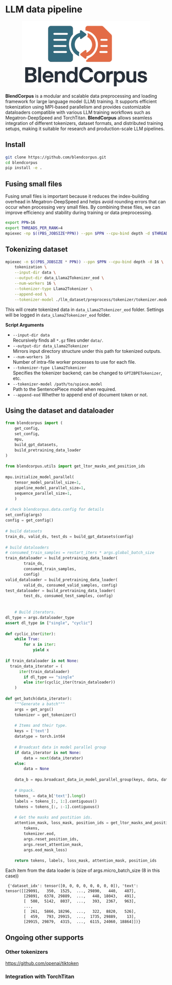 # LLM data pipeline

<p align="center">
  <img src="./.docs/figures/BlendCorpus.jpg" alt="BlendCorpus Logo" width="400"/>
</p>

**BlendCorpus** is a modular and scalable data preprocessing and loading framework for large language model (LLM) training. It supports efficient tokenization using MPI-based parallelism and provides customizable dataloaders compatible with various LLM training workflows such as Megatron-DeepSpeed and TorchTitan. **BlendCorpus** allows seamless integration of different tokenizers, dataset formats, and distributed training setups, making it suitable for research and production-scale LLM pipelines.

## Install
```bash
git clone https://github.com/blendcorpus.git
cd blendcorpus
pip install -e .
```
## Fusing small files
Fusing small files is important because it reduces the index-building overhead in Megatron-DeepSpeed and helps avoid rounding errors that can occur when processing very small files. By combining these files, we can improve efficiency and stability during training or data preprocessing.
```bash
export PPN=16
export THREADS_PER_RANK=4
mpiexec -np $((PBS_JOBSIZE*PPN)) --ppn $PPN --cpu-bind depth -d $THREADS_PER_RANK launcher.sh ./fuse_files_parallel.sh
```

## Tokenizing dataset
```bash
mpiexec -n $((PBS_JOBSIZE * PPN)) --ppn $PPN --cpu-bind depth -d 16 \
    tokenization \
    --input-dir data \
    --output-dir data_Llama2Tokenizer_eod \
    --num-workers 16 \
    --tokenizer-type Llama2Tokenizer \
    --append-eod \
    --tokenizer-model ./llm_dataset/preprocess/tokenizer/tokenizer.model
```

This will create tokenized data in ``data_Llama2Tokenizer_eod`` folder. Settings will be logged in ``data_Llama2Tokenizer_eod`` folder. 

**Script Arguments**  
   - `--input-dir data`  
     Recursively finds all `*.gz` files under `data/`.  
   - `--output-dir data_Llama2Tokenizer`  
     Mirrors input directory structure under this path for tokenized outputs.  
   - `--num-workers 16`  
     Number of intra-file worker processes to use for each file.  
   - `--tokenizer-type Llama2Tokenizer`  
     Specifies the tokenizer backend; can be changed to `GPT2BPETokenizer`, etc.  
   - `--tokenizer-model /path/to/spiece.model`  
     Path to the SentencePiece model when required.
   - `--append-eod` 
     Whether to append end of document token or not. 

## Using the dataset and dataloader
```python
from blendcorpus import (
    get_config, 
    set_config, 
    mpu, 
    build_gpt_datasets, 
    build_pretraining_data_loader
)

from blendcorpus.utils import get_ltor_masks_and_position_ids

mpu.initialize_model_parallel(
    tensor_model_parallel_size=1,
    pipeline_model_parallel_size=1,
    sequence_parallel_size=1,
    )

# check blendcorpus.data.config for details 
set_config(args)
config = get_config()

# build datasets
train_ds, valid_ds, test_ds = build_gpt_datasets(config)

# build dataloaders
# consumed_train_samples = restart_iters * args.global_batch_size
train_dataloader = build_pretraining_data_loader(
        train_ds, 
        consumed_train_samples, 
        config)
valid_dataloader = build_pretraining_data_loader(
        valid_ds, consumed_valid_samples, config)
test_dataloader = build_pretraining_data_loader(
        test_ds, consumed_test_samples, config)


    # Build iterators.
dl_type = args.dataloader_type
assert dl_type in ["single", "cyclic"]

def cyclic_iter(iter):
    while True:
        for x in iter:
            yield x

if train_dataloader is not None:
  train_data_iterator = (
      iter(train_dataloader)
        if dl_type == "single"
        else iter(cyclic_iter(train_dataloader))
    )

def get_batch(data_iterator):
    """Generate a batch"""
    args = get_args()
    tokenizer = get_tokenizer()

    # Items and their type.
    keys = ['text']
    datatype = torch.int64

    # Broadcast data in model parallel group
    if data_iterator is not None:
        data = next(data_iterator)
    else:
        data = None
    
    data_b = mpu.broadcast_data_in_model_parallel_group(keys, data, datatype)

    # Unpack.
    tokens_ = data_b['text'].long()
    labels = tokens_[:, 1:].contiguous()
    tokens = tokens_[:, :-1].contiguous()

    # Get the masks and postition ids.
    attention_mask, loss_mask, position_ids = get_ltor_masks_and_position_ids(
        tokens,
        tokenizer.eod,
        args.reset_position_ids,
        args.reset_attention_mask,
        args.eod_mask_loss)

    return tokens, labels, loss_mask, attention_mask, position_ids

```

Each item from the data loader is (size of args.micro_batch_size (8 in this case))
```
 {'dataset_idx': tensor([0, 0, 0, 0, 0, 0, 0, 0]), 'text': tensor([[29091,   350,  1525,  ..., 29890,   440,   487],
        [29891,  6378, 29889,  ...,   448, 18043,   491],
        [  508,  5142,  8037,  ...,   393,  2367,   963],
        ...,
        [  261,  5866, 18296,  ...,   322,  8820,   526],
        [  459,   793, 29915,  ...,  1735, 29889,    13],
        [29915, 29879,  4315,  ...,  6115, 24060, 18864]])}
```



## Ongoing other supports 
### Other tokenizers
https://github.com/openai/tiktoken
### Integration with TorchTitan
